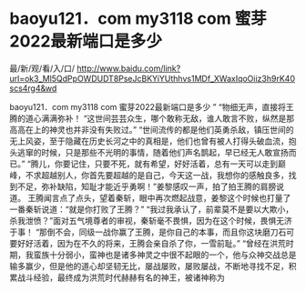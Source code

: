 # baoyu121．com my3118 com 蜜芽2022最新端口是多少

最/新/观/看/入/口/ http://www.baidu.com/link?url=ok3_Ml5QdPpOWDUDT8PseJcBKYiYUthhvs1MDf_XWaxIqoOiiz3h9rK40scs4rg4&wd


baoyu121．com my3118 com 蜜芽2022最新端口是多少
”
    “物细无声，直接将王腾的道心满满弥补！
    “这世间芸芸众生，哪个敢称无敌，谁人敢言不败，纵然是那高高在上的神灵也并非没有失败过。”
    “世间流传的都是他们英勇杀敌，镇压世间的无上风姿，至于隐藏在历史长河之中的真相是，他们也曾有被人打得头破血流，抱头逃窜的时候，只是那些不光明的事情，随着他们声名鹊起，早已经无人敢宣扬而已。”
    “腾儿，你要记住，只要不死，就有希望，好好活着，总有一天可以走到巅峰，不求超越别人，你首先要超越的是自己，今天这一战，我想你的感触良多，找到不足，弥补缺陷，知耻才能近乎勇啊！”姜黎感叹一声，拍了拍王腾的肩膀说道。
    王腾闻言点了点头，望着秦斩，眼中再次燃起战意，姜黎这个时候也打量了一番秦斩说道：“就是你打败了王腾？”
    “我过我承认了，前辈莫不是要以大欺小，杀我泄愤？”面对五气境尊者的审视，秦斩毫不畏惧，因为在这个时候，畏惧无济于事！
    “那倒不会，同级一战你赢了王腾，是你自己的本事，而且你这块磨刀石可要好好活着，因为在不久的将来，王腾会亲自杀了你，一雪前耻。”
    “曾经在洪荒时期，我蛮族十分弱小，蛮神也是诸多神灵之中很不起眼的一个，他与众神交战总是输多赢少，但是他的道心却坚韧无比，屡战屡败，屡败屡战，不断地寻找不足，积累战斗经验，最终成为洪荒时代赫赫有名的神王，被诸神称为
